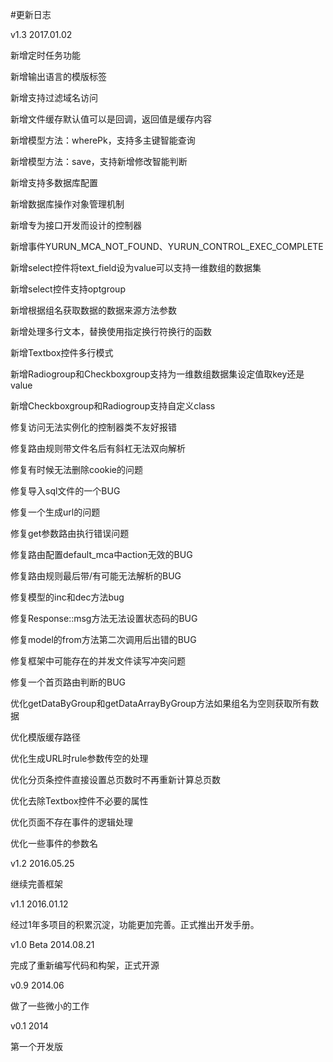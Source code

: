 #更新日志

v1.3 2017.01.02


新增定时任务功能

新增输出语言的模版标签

新增支持过滤域名访问

新增文件缓存默认值可以是回调，返回值是缓存内容

新增模型方法：wherePk，支持多主键智能查询

新增模型方法：save，支持新增修改智能判断

新增支持多数据库配置

新增数据库操作对象管理机制

新增专为接口开发而设计的控制器

新增事件YURUN_MCA_NOT_FOUND、YURUN_CONTROL_EXEC_COMPLETE

新增select控件将text_field设为value可以支持一维数组的数据集

新增select控件支持optgroup

新增根据组名获取数据的数据来源方法参数

新增处理多行文本，替换使用指定换行符换行的函数

新增Textbox控件多行模式

新增Radiogroup和Checkboxgroup支持为一维数组数据集设定值取key还是value

新增Checkboxgroup和Radiogroup支持自定义class


修复访问无法实例化的控制器类不友好报错

修复路由规则带文件名后有斜杠无法双向解析

修复有时候无法删除cookie的问题

修复导入sql文件的一个BUG

修复一个生成url的问题

修复get参数路由执行错误问题

修复路由配置default_mca中action无效的BUG

修复路由规则最后带/有可能无法解析的BUG

修复模型的inc和dec方法bug

修复Response::msg方法无法设置状态码的BUG

修复model的from方法第二次调用后出错的BUG

修复框架中可能存在的并发文件读写冲突问题

修复一个首页路由判断的BUG


优化getDataByGroup和getDataArrayByGroup方法如果组名为空则获取所有数据

优化模版缓存路径

优化生成URL时rule参数传空的处理

优化分页条控件直接设置总页数时不再重新计算总页数

优化去除Textbox控件不必要的属性

优化页面不存在事件的逻辑处理

优化一些事件的参数名


v1.2 2016.05.25


继续完善框架


v1.1 2016.01.12


经过1年多项目的积累沉淀，功能更加完善。正式推出开发手册。


v1.0 Beta 2014.08.21


完成了重新编写代码和构架，正式开源


v0.9 2014.06


做了一些微小的工作


v0.1 2014


第一个开发版